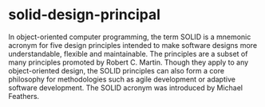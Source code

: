 # solid-design-principal
In object-oriented computer programming, the term SOLID is a mnemonic acronym for five design principles intended to make software designs more understandable, flexible and maintainable. The principles are a subset of many principles promoted by Robert C. Martin. Though they apply to any object-oriented design, the SOLID principles can also form a core philosophy for methodologies such as agile development or adaptive software development. The SOLID acronym was introduced by Michael Feathers.
